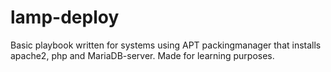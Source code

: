 # lamp-deploy
Basic playbook written for systems using APT packingmanager that installs apache2, php and MariaDB-server. Made for learning purposes.
